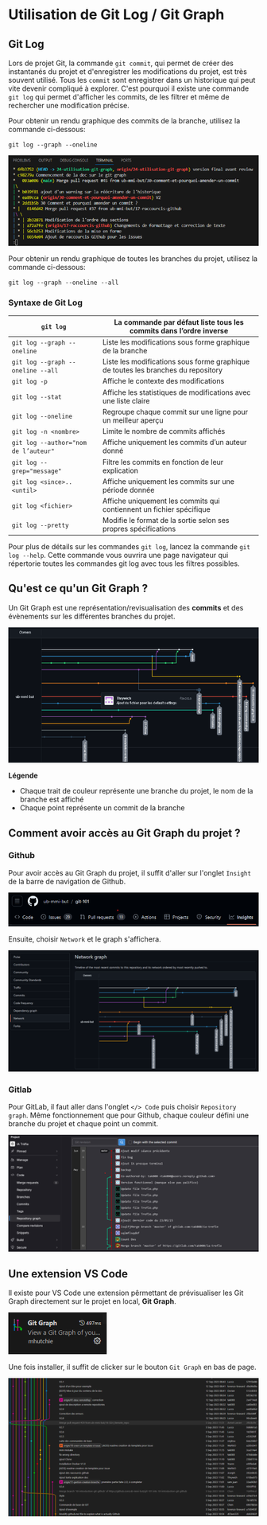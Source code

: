 # Utilisation de Git Log / Git Graph

## Git Log

Lors de projet Git, la commande `git commit`, qui permet de créer des instantanés du projet et d'enregistrer les modifications du projet, est très souvent utilisé. Tous les `commit` sont enregistrer dans un historique qui peut vite devenir compliqué à explorer. C'est pourquoi il existe une commande `git log` qui permet d'afficher les commits, de les filtrer et même de rechercher une modification précise.

Pour obtenir un rendu graphique des commits de la branche, utilisez la commande ci-dessous:
 ```
 git log --graph --oneline
 ```

![Git log graph](../assets/git-log-graph.png)

Pour obtenir un rendu graphique de toutes les branches du projet, utilisez la commande ci-dessous:
 ```
 git log --graph --oneline --all
 ```

### Syntaxe de Git Log

|`git log`|La commande par défaut liste tous les commits dans l’ordre inverse|
|---|---|
|`git log --graph --oneline`|Liste les modifications sous forme graphique de la branche|
|`git log --graph --oneline --all`|Liste les modifications sous forme graphique de toutes les branches du repository|
|`git log -p`|Affiche le contexte des modifications|
|`git log --stat`|Affiche les statistiques de modifications avec une liste claire|
|`git log --oneline`|Regroupe chaque commit sur une ligne pour un meilleur aperçu|
|`git log -n <nombre>`|Limite le nombre de commits affichés|
|`git log --author="nom de l’auteur"`|Affiche uniquement les commits d’un auteur donné|
|`git log --grep="message"`|Filtre les commits en fonction de leur explication|
|`git log <since>..<until>`|Affiche uniquement les commits sur une période donnée|
|`git log <fichier>`|Affiche uniquement les commits qui contiennent un fichier spécifique|
|`git log --pretty`|Modifie le format de la sortie selon ses propres spécifications|

Pour plus de détails sur les commandes `git log`, lancez la commande `git log --help`. Cette commande vous ouvrira une page navigateur qui répertorie toutes les commandes git log avec tous les filtres possibles.


## Qu'est ce qu'un Git Graph ?

Un Git Graph est une représentation/revisualisation des **commits** et des évènements sur les différentes branches du projet.

![Git Graph](<../assets/ex-git-graph.png>)

**Légende**

- Chaque trait de couleur représente une branche du projet, le nom de la branche est affiché
- Chaque point représente un commit de la branche



## Comment avoir accès au Git Graph du projet ?


### Github

Pour avoir accès au Git Graph du projet, il suffit d'aller sur l'onglet `Insight` de la barre de navigation de Github.

![Nav bar Github](../assets/nav-bar-github.png)

Ensuite, choisir `Network` et le graph s'affichera.

![Git Graph Github](../assets/git-graph-github.png)


### Gitlab

Pour GitLab, il faut aller dans l'onglet `</> Code` puis choisir `Repository graph`. Même fonctionnement que pour Github, chaque couleur défini une branche du projet et chaque point un commit.

![Git Graph Gitlab](../assets/git-graph-gitlab.png)



## Une extension VS Code

Il existe pour VS Code une extension pêrmettant de prévisualiser les Git Graph directement sur le projet en local, **Git Graph**.

![Extension VS Code](<../assets/extension-vscode.png>)

Une fois installer, il suffit de clicker sur le bouton `Git Graph` en bas de page.

![Git Graph VS Code](../assets/git-graph.png)